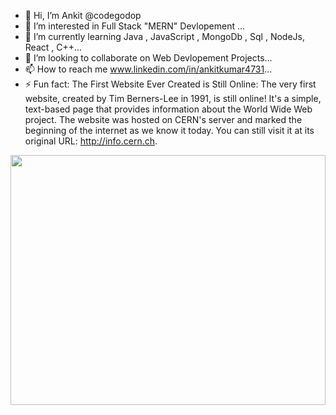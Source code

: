 - 👋 Hi, I’m Ankit @codegodop
- 👀 I’m interested in Full Stack "MERN" Devlopement  ...
- 🌱 I’m currently learning Java , JavaScript , MongoDb , Sql , NodeJs, React , C++...
- 💞️ I’m looking to collaborate on Web Devlopement Projects...
- 📫 How to reach me www.linkedin.com/in/ankitkumar4731...
- ⚡ Fun fact:
The First Website Ever Created is Still Online:
The very first website, created by Tim Berners-Lee in 1991, is still online! It's a simple,
 text-based page that provides information about the World Wide Web project.
 The website was hosted on CERN's server and marked the beginning of the internet as we know it today.
You can still visit it at its original URL: http://info.cern.ch.

<img width="100%" height="400px" src="https://www.logicraysacademy.com/blog/wp-content/uploads/2023/05/MVM1-1.png"/></center>

<!---
codegodop/codegodop is a ✨ special ✨ repository because its `README.md` (this file) appears on your GitHub profile.
You can click the Preview link to take a look at your changes.
--->

